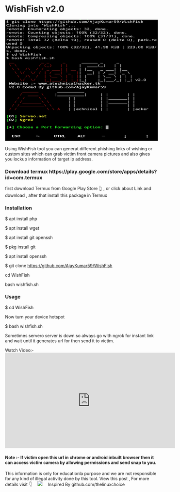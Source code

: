 <h1>WishFish v2.0</h1>
 <img src="https://github.com/AjayKumar59/WishFish/blob/master/IMG_20200921_121534.jpg" alt="snapshot" width="560" height="400">
                                                  
<p>Using WishFish tool you can generat different phishing links of wishing or custom sites which can grab victim front camera pictures and also gives you lockup information of target ip address.
<p1>

<h3>Download termux https://play.google.com/store/apps/details?id=com.termux</h3>
<p> first download Termux from Google Play Store 👆 , or click about Link and download , after that install this package in Termux <p/>
<h3>Installation</h3>

$ apt install php

$ apt install wget

$ apt install git openssh

$ pkg install git

$ apt install openssh

$ git clone https://github.com/AjayKumar59/WishFish

cd WishFish

bash wishfish.sh


<h3>Usage</h3>

$ cd WishFish

Now turn your device hotspot

$ bash wishfish.sh

<p>Sometimes servero server is down so always go with ngrok for instant link and wait until it generates url for then send it to victim.
</p>
 Watch Video:-<iframe width="560" height="315" src="https://www.youtube.com/embed/b-TqOBGIne0" frameborder="0" allow="accelerometer; autoplay; clipboard-write; encrypted-media; gyroscope; picture-in-picture" allowfullscreen></iframe>
<h4>Note :- If victim open this url in chrome or android inbuilt browser then it can access victim camera by allowing permissions and send snap to you.
</h4>
This information is only for educationla purpose and we are not responsible for any kind of illegal activity done by this tool.
View this post , For more details visit 👇
<a href="https://www.atechnicalhacker.tk/2020/09/how-to-hack-front-camera-anyone-using.html" style="margin-left: 1em; margin-right: 1em;"><img border="0" data-original-height="273" data-original-width="425" src="https://1.bp.blogspot.com/-Szfu6FqEP90/X2mIb5WqUjI/AAAAAAAAAaw/SW5nq1ATPW8k2gvcXfWVI6pWHlDBOC4kwCLcBGAsYHQ/s320/click-to-visit1.gif" width="320" /></a>
                                            Inspired By github.com/thelinuxchoice
